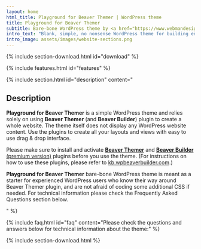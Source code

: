 ```yaml
---
layout: home
html_title: Playground for Beaver Themer | WordPress theme
title: Playground for Beaver Themer
subtitle: Bare-bone WordPress theme by <a href="https://www.webmandesign.eu">WebMan Design</a>
intro_text: "Blank, simple, no nonsense WordPress theme for building entire website with **Beaver Themer** plugin. The theme is suitable for experienced users mostly, just like Beaver Themer is."
intro_image: assets/images/website-sections.png
---
```


{% include section-download.html id="download" %}

{% include features.html id="features" %}

{% include section.html id="description" content="

## Description

**Playground for Beaver Themer** is a simple WordPress theme and relies solely on using **Beaver Themer** (and **Beaver Builder**) plugin to create a whole website. The theme itself does not display any WordPress website content. Use the plugins to create all your layouts and views with easy to use drag & drop interface.

Please make sure to install and activate [**Beaver Themer**](https://www.wpbeaverbuilder.com/beaver-themer/?fla=67) and [**Beaver Builder** (premium version)](https://www.wpbeaverbuilder.com/pricing/?fla=67) plugins before you use the theme. (For instructions on how to use these plugins, please refer to [kb.wpbeaverbuilder.com](https://kb.wpbeaverbuilder.com/?fla=67).)

**Playground for Beaver Themer** bare-bone WordPress theme is meant as a starter for experienced WordPress users who know their way around Beaver Themer plugin, and are not afraid of coding some additional CSS if needed. For technical information please check the Frequently Asked Questions section below.

" %}

{% include faq.html id="faq" content="Please check the questions and answers below for technical information about the theme:" %}

{% include section-download.html %}

